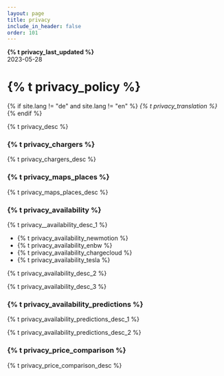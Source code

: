 ```yaml
---
layout: page
title: privacy
include_in_header: false
order: 101
---
```


**{% t privacy_last_updated %}**  
2023-05-28

# {% t privacy_policy %}
{% if site.lang != "de" and site.lang != "en" %}
*{% t privacy_translation %}*
{% endif %}

{% t privacy_desc %}

### {% t privacy_chargers %}
{% t privacy_chargers_desc %}

### {% t privacy_maps_places %}
{% t privacy_maps_places_desc %}

### {% t privacy_availability %}
{% t privacy__availability_desc_1 %}

- {% t privacy_availability_newmotion %}
- {% t privacy_availability_enbw %}
- {% t privacy_availability_chargecloud %}
- {% t privacy_availability_tesla %}

{% t privacy_availability_desc_2 %}

{% t privacy_availability_desc_3 %}

### {% t privacy_availability_predictions %}
{% t privacy_availability_predictions_desc_1 %}

{% t privacy_availability_predictions_desc_2 %}

### {% t privacy_price_comparison %}
{% t privacy_price_comparison_desc %}